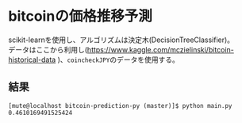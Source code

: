 # bitcoinの価格推移予測

scikit-learnを使用し、アルゴリズムは決定木(DecisionTreeClassifier)。  
データはここから利用し(https://www.kaggle.com/mczielinski/bitcoin-historical-data )、`coincheckJPY`のデータを使用する。

## 結果
```
[mute@localhost bitcoin-prediction-py (master)]$ python main.py
0.4610169491525424
```
